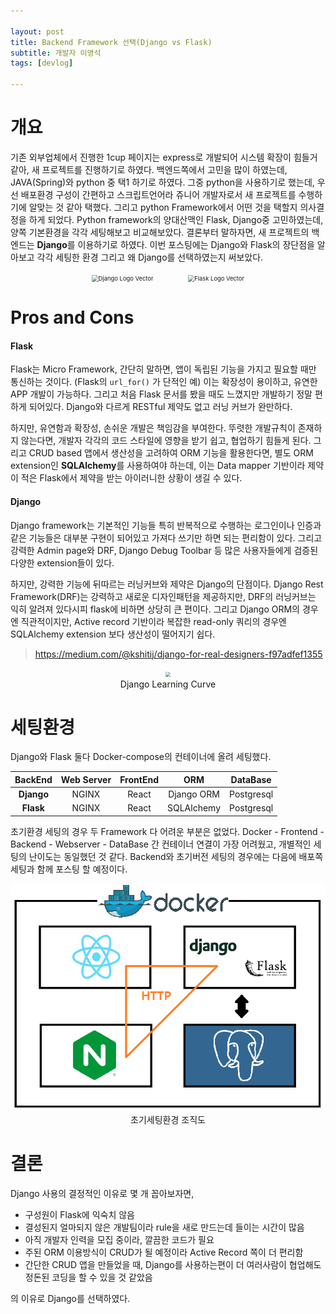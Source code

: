 ```yaml
---

layout: post
title: Backend Framework 선택(Django vs Flask)
subtitle: 개발자 이영석
tags: [devlog]

---
```


# 개요

기존 외부업체에서 진행한 1cup 페이지는 express로 개발되어 시스템 확장이 힘들거같아, 새 프로젝트를 진행하기로 하였다. 백엔드쪽에서 고민을 많이 하였는데,  JAVA(Spring)와 python 중 택1 하기로 하였다. 그중 python을 사용하기로 했는데, 우선 배포환경 구성이 간편하고 스크립트언어라 쥬니어 개발자로서 새 프로젝트를 수행하기에 알맞는 것 같아 택했다. 그리고 python Framework에서 어떤 것을 택할지 의사결정을 하게 되었다. Python framework의 양대산맥인 Flask, Django중 고민하였는데, 양쪽 기본환경을 각각 세팅해보고 비교해보았다. 결론부터 말하자면, 새 프로젝트의 백엔드는 **Django**를 이용하기로 하였다. 이번 포스팅에는 Django와 Flask의 장단점을 알아보고 각각 세팅한 환경 그리고 왜 Django를 선택하였는지 써보았다.



<center><img src="https://seeklogo.com/images/D/django-logo-F46C1DD95E-seeklogo.com.png" alt="Django Logo Vector" style="zoom: 67%;" />&nbsp;&nbsp;&nbsp;&nbsp;&nbsp;&nbsp;&nbsp;&nbsp;&nbsp;&nbsp;&nbsp;&nbsp;&nbsp;&nbsp;<img src="https://seeklogo.com/images/F/flask-logo-44C507ABB7-seeklogo.com.png" alt="Flask Logo Vector" style="zoom: 67%;" /> 
</center>




# Pros and Cons

#### Flask

Flask는 Micro Framework, 간단히 말하면, 앱이 독립된 기능을 가지고 필요할 때만 통신하는 것이다. (Flask의 ``url_for()`` 가 단적인 예) 이는 확장성이 용이하고, 유연한 APP 개발이 가능하다. 그리고 처음 Flask 문서를 봤을 때도 느꼈지만 개발하기 정말 편하게 되어있다. Django와 다르게 RESTful 제약도 없고 러닝 커브가 완만하다.

하지만, 유연함과 확장성, 손쉬운 개발은 책임감을 부여한다. 뚜렷한 개발규칙이 존재하지 않는다면, 개발자 각각의 코드 스타일에 영향을 받기 쉽고, 협업하기 힘들게 된다. 그리고 CRUD based 앱에서 생산성을 고려하여 ORM 기능을 활용한다면, 별도 ORM extension인 **SQLAlchemy**를 사용하여야 하는데, 이는 Data mapper 기반이라 제약이 적은 Flask에서 제약을 받는 아이러니한 상황이 생길 수 있다.

 

#### Django

Django framework는 기본적인 기능들 특히 반복적으로 수행하는 로그인이나 인증과 같은 기능들은 대부분 구현이 되어있고 가져다 쓰기만 하면 되는 편리함이 있다. 그리고 강력한 Admin page와 DRF, Django Debug Toolbar 등 많은 사용자들에게 검증된 다양한 extension들이 있다. 

하지만, 강력한 기능에 뒤따르는 러닝커브와 제약은 Django의 단점이다. Django Rest Framework(DRF)는 강력하고 새로운 디자인패턴을 제공하지만, DRF의 러닝커브는 익히 알려져 있다시피 flask에 비하면 상당히 큰 편이다. 그리고 Django ORM의 경우엔 직관적이지만, Active record 기반이라 복잡한 read-only 쿼리의 경우엔 SQLAlchemy extension 보다 생산성이 떨어지기 쉽다.

>  https://medium.com/@kshitij/django-for-real-designers-f97adfef1355

<center><img src="https://miro.medium.com/max/700/1*9Vvj64asS418DOG96EdgDw.jpeg" style="zoom:50%;" /></center>

<center>  Django Learning Curve</center>



# 세팅환경

Django와 Flask 둘다 Docker-compose의 컨테이너에 올려 세팅했다.


|BackEnd|Web Server|FrontEnd|ORM|DataBase|
|:---:|:---:|:---:|:---:|:---:|
|**Django**|NGINX|React|Django ORM|Postgresql|
|**Flask**|NGINX|React|SQLAlchemy|Postgresql|

초기환경 세팅의 경우 두 Framework 다 어려운 부분은 없었다. Docker - Frontend - Backend - Webserver - DataBase 간 컨테이너 연결이 가장 어려웠고, 개별적인 세팅의 난이도는 동일했던 것 같다. Backend와 초기버전 세팅의 경우에는 다음에 배포쪽 세팅과 함께 포스팅 할 예정이다.

<center><img src="https://github.com/bizcoworkdev/bizcoworkdev.github.io/blob/master/assets/img/initial-setting.png?raw=true" style="zoom:80%;" /></center>
<center>초기세팅환경 조직도</center>






# 결론

Django 사용의 결정적인 이유로 몇 개 꼽아보자면, 

- 구성원이 Flask에 익숙치 않음
- 결성된지 얼마되지 않은 개발팀이라 rule을 새로 만드는데 들이는 시간이 많음
- 아직 개발자 인력을 모집 중이라, 깔끔한 코드가 필요
- 주된 ORM 이용방식이 CRUD가 될 예정이라 Active Record 쪽이 더 편리함
- 간단한 CRUD 앱을 만들었을 때, Django를 사용하는편이 더 여러사람이 협업해도 정돈된 코딩을 할 수 있을 것 같았음

의 이유로 Django를 선택하였다.

